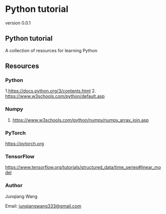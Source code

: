 # Python tutorial 


version 0.0.1

## Python tutorial 

A collection of resources for learning Python


## Resources 


### Python 
1.https://docs.python.org/3/contents.html
2. https://www.w3schools.com/python/default.asp


### Numpy

1. https://www.w3schools.com/python/numpy/numpy_array_join.asp


### PyTorch 
https://pytorch.org


### TensorFlow
https://www.tensorflow.org/tutorials/structured_data/time_series#linear_model


### Author 

Junqiang Wang

Email: junqiangwang333@gmail.com



